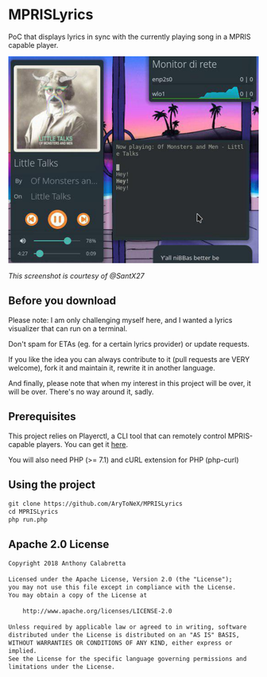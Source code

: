 # MPRISLyrics
PoC that displays lyrics in sync with the currently playing song in a MPRIS capable player.

![Preview of the project](preview.jpg)

_This screenshot is courtesy of @SantX27_

## Before you download

Please note: I am only challenging myself here, and I wanted a lyrics visualizer that can run on a terminal.

Don't spam for ETAs (eg. for a certain lyrics provider) or update requests.

If you like the idea you can always contribute to it (pull requests are VERY welcome), fork it and maintain it, rewrite it in another language.

And finally, please note that when my interest in this project will be over, it will be over. There's no way around it, sadly.

## Prerequisites

This project relies on Playerctl, a CLI tool that can remotely control MPRIS-capable players.
You can get it [here](https://github.com/acrisci/playerctl/releases/latest).

You will also need PHP (>= 7.1) and cURL extension for PHP (php-curl)

## Using the project

```
git clone https://github.com/AryToNeX/MPRISLyrics
cd MPRISLyrics
php run.php
```

## Apache 2.0 License

```
Copyright 2018 Anthony Calabretta

Licensed under the Apache License, Version 2.0 (the "License");
you may not use this file except in compliance with the License.
You may obtain a copy of the License at

    http://www.apache.org/licenses/LICENSE-2.0

Unless required by applicable law or agreed to in writing, software
distributed under the License is distributed on an "AS IS" BASIS,
WITHOUT WARRANTIES OR CONDITIONS OF ANY KIND, either express or implied.
See the License for the specific language governing permissions and
limitations under the License.
```
